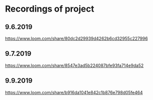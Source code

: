# Recordings of project

## 9.6.2019

https://www.loom.com/share/80dc2d29939d4262b6cd32955c227996

## 9.7.2019

https://www.loom.com/share/8547e3ad5b224087bfe93fa714e9da52

## 9.9.2019

https://www.loom.com/share/b916da1041e842c1b876e798d05fe464
